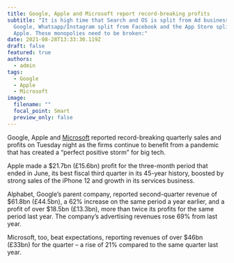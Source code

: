 ```yaml
---
title: Google, Apple and Microsoft report record-breaking profits
subtitle: "It is high time that Search and OS is split from Ad business in
  Google, Whatsapp/Instagram split from Facebook and the App Store split from
  Apple. These monopolies need to be broken:"
date: 2021-08-28T13:33:30.119Z
draft: false
featured: true
authors:
  - admin
tags:
  - Google
  - Apple
  - Microsoft
image:
  filename: ""
  focal_point: Smart
  preview_only: false
---
```

Google, Apple and [Microsoft](https://www.theguardian.com/technology/microsoft) reported record-breaking quarterly sales and profits on Tuesday night as the firms continue to benefit from a pandemic that has created a “perfect positive storm” for big tech.

Apple made a $21.7bn (£15.6bn) profit for the three-month period that ended in June, its best fiscal third quarter in its 45-year history, boosted by strong sales of the iPhone 12 and growth in its services business.

Alphabet, Google’s parent company, reported second-quarter revenue of $61.8bn (£44.5bn), a 62% increase on the same period a year earlier, and a profit of over $18.5bn (£13.3bn), more than twice its profits for the same period last year. The company’s advertising revenues rose 69% from last year.

Microsoft, too, beat expectations, reporting revenues of over $46bn (£33bn) for the quarter – a rise of 21% compared to the same quarter last year.